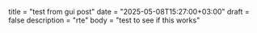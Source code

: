 title = "test from gui post"
date = "2025-05-08T15:27:00+03:00"
draft = false
description = "rte"
body = "test to see if this works"
